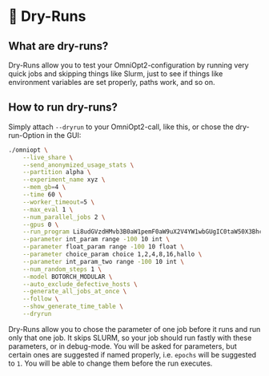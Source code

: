 # <span class='tutorial_icon invert_in_dark_mode'>👀</span> Dry-Runs

## What are dry-runs?

Dry-Runs allow you to test your OmniOpt2-configuration by running very quick jobs and skipping things like Slurm, just to see if things like environment variables are set properly, paths work, and so on.

## How to run dry-runs?

Simply attach `--dryrun` to your OmniOpt2-call, like this, or chose the dry-run-Option in the GUI:

```bash
./omniopt \
	--live_share \
	--send_anonymized_usage_stats \
	--partition alpha \
	--experiment_name xyz \
	--mem_gb=4 \
	--time 60 \
	--worker_timeout=5 \
	--max_eval 1 \
	--num_parallel_jobs 2 \
	--gpus 0 \
	--run_program Li8udGVzdHMvb3B0aW1pemF0aW9uX2V4YW1wbGUgIC0taW50X3BhcmFtPSclKGludF9wYXJhbSknIC0tZmxvYXRfcGFyYW09JyUoZmxvYXRfcGFyYW0pJyAtLWNob2ljZV9wYXJhbT0nJShjaG9pY2VfcGFyYW0pJyAtLWludF9wYXJhbV90d289JyUoaW50X3BhcmFtX3R3byknIC0tbnJfcmVzdWx0cz0x \
	--parameter int_param range -100 10 int \
	--parameter float_param range -100 10 float \
	--parameter choice_param choice 1,2,4,8,16,hallo \
	--parameter int_param_two range -100 10 int \
	--num_random_steps 1 \
	--model BOTORCH_MODULAR \
	--auto_exclude_defective_hosts \
	--generate_all_jobs_at_once \
	--follow \
	--show_generate_time_table \
	--dryrun

```

Dry-Runs allow you to chose the parameter of one job before it runs and run only that one job. It skips SLURM, so your job should run fastly with these parameters, or in debug-mode. You will be asked for parameters, but certain ones are suggested if named properly, i.e. `epochs` will be suggested to `1`. You will be able to change them before the run executes.
